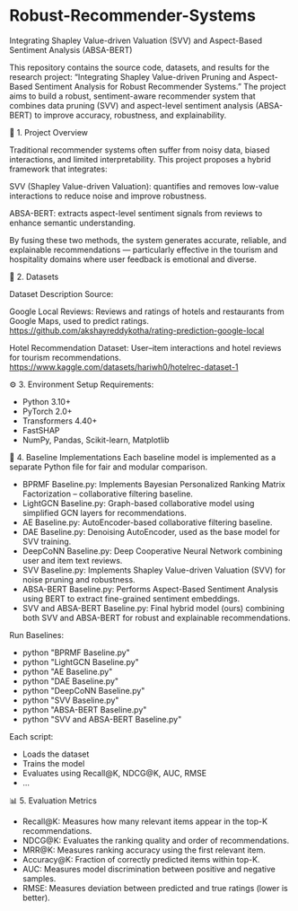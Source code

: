 # Robust-Recommender-Systems
Integrating Shapley Value-driven Valuation (SVV) and Aspect-Based Sentiment Analysis (ABSA-BERT)

This repository contains the source code, datasets, and results for the research project:
“Integrating Shapley Value-driven Pruning and Aspect-Based Sentiment Analysis for Robust Recommender Systems.”
The project aims to build a robust, sentiment-aware recommender system that combines data pruning (SVV) and aspect-level sentiment analysis (ABSA-BERT) to improve accuracy, robustness, and explainability.

🧠 1. Project Overview

Traditional recommender systems often suffer from noisy data, biased interactions, and limited interpretability.
This project proposes a hybrid framework that integrates:

SVV (Shapley Value-driven Valuation): quantifies and removes low-value interactions to reduce noise and improve robustness.

ABSA-BERT: extracts aspect-level sentiment signals from reviews to enhance semantic understanding.

By fusing these two methods, the system generates accurate, reliable, and explainable recommendations — particularly effective in the tourism and hospitality domains where user feedback is emotional and diverse.

💾 2. Datasets

Dataset	Description	Source:

Google Local Reviews:	Reviews and ratings of hotels and restaurants from Google Maps, used to predict ratings.	
https://github.com/akshayreddykotha/rating-prediction-google-local

Hotel Recommendation Dataset:	User–item interactions and hotel reviews for tourism recommendations.	
https://www.kaggle.com/datasets/hariwh0/hotelrec-dataset-1

⚙️ 3. Environment Setup
Requirements:
  - Python 3.10+
  - PyTorch 2.0+
  - Transformers 4.40+
  - FastSHAP
  - NumPy, Pandas, Scikit-learn, Matplotlib

🧩 4. Baseline Implementations
Each baseline model is implemented as a separate Python file for fair and modular comparison.

- BPRMF Baseline.py:	Implements Bayesian Personalized Ranking Matrix Factorization – collaborative filtering baseline.
- LightGCN Baseline.py:	Graph-based collaborative model using simplified GCN layers for recommendations.
- AE Baseline.py: AutoEncoder-based collaborative filtering baseline.
- DAE Baseline.py:	Denoising AutoEncoder, used as the base model for SVV training.
- DeepCoNN Baseline.py: Deep Cooperative Neural Network combining user and item text reviews.
- SVV Baseline.py: Implements Shapley Value-driven Valuation (SVV) for noise pruning and robustness.
- ABSA-BERT Baseline.py: Performs Aspect-Based Sentiment Analysis using BERT to extract fine-grained sentiment embeddings.
- SVV and ABSA-BERT Baseline.py:	Final hybrid model (ours) combining both SVV and ABSA-BERT for robust and explainable recommendations.

Run Baselines: 
- python "BPRMF Baseline.py"
- python "LightGCN Baseline.py"
- python "AE Baseline.py"
- python "DAE Baseline.py"
- python "DeepCoNN Baseline.py"
- python "SVV Baseline.py"
- python "ABSA-BERT Baseline.py"
- python "SVV and ABSA-BERT Baseline.py"

Each script:
- Loads the dataset
- Trains the model
- Evaluates using Recall@K, NDCG@K, AUC, RMSE
- ...
  
📊 5. Evaluation Metrics
- Recall@K: Measures how many relevant items appear in the top-K recommendations.
- NDCG@K: Evaluates the ranking quality and order of recommendations.
- MRR@K: Measures ranking accuracy using the first relevant item.
- Accuracy@K: Fraction of correctly predicted items within top-K.
- AUC: Measures model discrimination between positive and negative samples.
- RMSE: Measures deviation between predicted and true ratings (lower is better).

